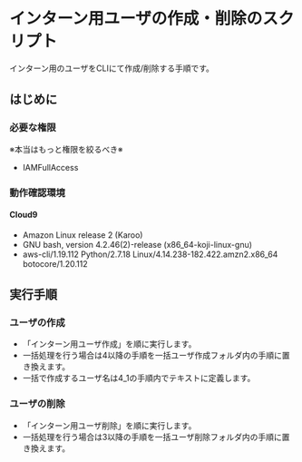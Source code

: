 # インターン用ユーザの作成・削除のスクリプト

インターン用のユーザをCLIにて作成/削除する手順です。

## はじめに

### 必要な権限

※本当はもっと権限を絞るべき※

- IAMFullAccess

### 動作確認環境

#### Cloud9

- Amazon Linux release 2 (Karoo)
- GNU bash, version 4.2.46(2)-release (x86_64-koji-linux-gnu)
- aws-cli/1.19.112 Python/2.7.18 Linux/4.14.238-182.422.amzn2.x86_64 botocore/1.20.112

## 実行手順

### ユーザの作成

- 「インターン用ユーザ作成」を順に実行します。
- 一括処理を行う場合は4以降の手順を一括ユーザ作成フォルダ内の手順に置き換えます。
- 一括で作成するユーザ名は4_1の手順内でテキストに定義します。
  
### ユーザの削除

- 「インターン用ユーザ削除」を順に実行します。
- 一括処理を行う場合は3以降の手順を一括ユーザ削除フォルダ内の手順に置き換えます。
